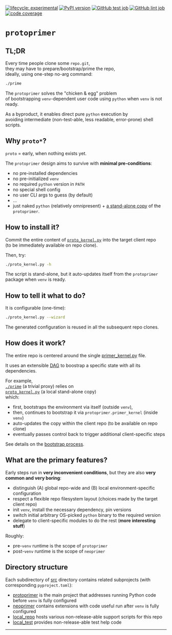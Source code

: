 
[![lifecycle: experimental](https://img.shields.io/badge/lifecycle-experimental-purple.svg?color=purple)](https://github.com/uvsmtid/protoprimer)
[![PyPI version](https://img.shields.io/pypi/v/protoprimer.svg?color=blue&label=package)](https://pypi.org/project/protoprimer)
[![GitHub test job](https://img.shields.io/github/actions/workflow/status/uvsmtid/protoprimer/test.yaml.svg?label=test)](https://github.com/uvsmtid/protoprimer/actions/workflows/test.yaml)
[![GitHub lint job](https://img.shields.io/github/actions/workflow/status/uvsmtid/protoprimer/lint.yaml.svg?label=lint)](https://github.com/uvsmtid/protoprimer/actions/workflows/lint.yaml)
[![code coverage](https://img.shields.io/coveralls/github/uvsmtid/protoprimer.svg?color=brightgreen)](https://coveralls.io/github/uvsmtid/protoprimer)
<!--
TODO: nothing to show:
[![contributors](https://img.shields.io/github/contributors/uvsmtid/protoprimer.svg?color=white)](https://github.com/uvsmtid/protoprimer/graphs/contributors)
TODO: not accessible anymore:
[![PyPI downloads](https://img.shields.io/pypi/dm/protoprimer.svg?color=blue)](https://pypi.org/project/protoprimer)
-->

# `protoprimer`

## TL;DR

Every time people clone some `repo.git`,\
they may have to prepare/bootstrap/prime the repo,\
ideally, using one-step no-arg command:

```sh
./prime
```

The `protoprimer` solves the "chicken & egg" problem\
of bootstrapping `venv`-dependent user code using `python` when `venv` is not ready.

As a byproduct, it enables direct pure `python` execution by\
avoiding intermediate (non-test-able, less readable, error-prone) shell scripts.

## Why `proto*`?

`proto` = early, when nothing exists yet.

The `protoprimer` design aims to survive with **minimal pre-conditions**:

*   no pre-installed dependencies
*   no pre-initialized `venv`
*   no required `python` version in `PATH`
*   no special shell config
*   no user CLI args to guess (by default)
*   ...
*   just naked `python` (relatively omnipresent) + [a stand-alone copy][FT_90_65_67_62.proto_code.md] of the `protoprimer`.

## How to install it?

Commit the entire content of [`proto_kernel.py`][local_proto_kernel.py] into the target client repo\
(to be immediately available on repo clone).

Then, try:

```sh
./proto_kernel.py -h
```

The script is stand-alone, but it auto-updates itself from the `protoprimer` package when `venv` is ready.

## How to tell it what to do?

It is configurable (one-time):

```sh
./proto_kernel.py --wizard
```

The generated configuration is reused in all the subsequent repo clones.

## How does it work?

The entire repo is centered around the single [primer_kernel.py][primer_kernel.py] file.

It uses an extensible [DAG][DAG_wiki] to boostrap a specific state with all its dependencies.

For example,\
[`./prime`][local_prime] (a trivial proxy) relies on\
[`proto_kernel.py`][local_proto_kernel.py] (a local stand-alone copy)\
which:
*   first, bootstraps the environment via itself (outside `venv`),
*   then, continues to bootstrap it via `protoprimer.primer_kernel` (inside `venv`)
*   auto-updates the copy within the client repo (to be available on repo clone)
*   eventually passes control back to trigger additional client-specific steps

See details on the [bootstrap process][FT_57_87_94_94.bootstrap_process.md].

<!--
## How to extend and customize it?

TODO

-->

## What are the primary features?

Early steps run in **very inconvenient conditions**, but they are also **very common and very boring**:

*   distinguish (A) global repo-wide and (B) local environment-specific configuration
*   respect a flexible repo filesystem layout (choices made by the target client repo)
*   init `venv`, install the necessary dependency, pin versions
*   switch initial arbitrary OS-picked `python` binary to the required version
*   delegate to client-specific modules to do the rest (**more interesting stuff**)

Roughly:
*   pre-`venv` runtime is the scope of `protoprimer`
*   post-`venv` runtime is the scope of `neoprimer`

## Directory structure

Each subdirectory of [src][src] directory contains related subprojects (with corresponding `pyproject.toml`):
*   [protoprimer][protoprimer] is the main project that addresses running Python code before `venv` is fully configured
*   [neoprimer][neoprimer] contains extensions with code useful run after `venv` is fully configured
*   [local_repo][local_repo] hosts various non-release-able support scripts for this repo
*   [local_test][local_test] provides non-release-able test help code

---

[primer_kernel.py]: src/protoprimer/main/protoprimer/primer_kernel.py
[proto_kernel.py]: cmd/proto_code/proto_kernel.py

[local_repo]: src/local_repo
[local_test]: src/local_test
[protoprimer]: src/protoprimer
[neoprimer]: src/neoprimer

[src]: src
[cmd]: cmd

[readme.md]: readme.md
[local_proto_kernel.py]: src/protoprimer/main/protoprimer/primer_kernel.py
[local_prime]: prime
[original_motivation.md]: doc/dev_note/original_motivation.md
[FT_90_65_67_62.proto_code.md]: doc/feature_topic/FT_90_65_67_62.proto_code.md
[SOLID_wiki]: https://en.wikipedia.org/wiki/SOLID
[DAG_wiki]: https://en.wikipedia.org/wiki/Directed_acyclic_graph
[make_wiki]: https://en.wikipedia.org/wiki/Make_(software)
[systemd_wiki]: https://en.wikipedia.org/wiki/Systemd
[FT_57_87_94_94.bootstrap_process.md]: doc/feature_topic/FT_57_87_94_94.bootstrap_process.md
